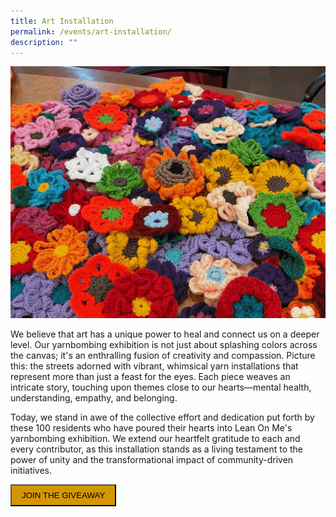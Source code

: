 ```yaml
---
title: Art Installation
permalink: /events/art-installation/
description: ""
---
```

![](/images/crochet%20photos.gif)

We believe that art has a unique power to heal and connect us on a deeper level. Our yarnbombing exhibition is not just about splashing colors across the canvas; it's an enthralling fusion of creativity and compassion. Picture this: the streets adorned with vibrant, whimsical yarn installations that represent more than just a feast for the eyes. Each piece weaves an intricate story, touching upon themes close to our hearts—mental health, understanding, empathy, and belonging.


Today, we stand in awe of the collective effort and dedication put forth by these 100 residents who have poured their hearts into Lean On Me's yarnbombing exhibition. We extend our heartfelt gratitude to each and every contributor, as this installation stands as a living testament to the power of unity and the transformational impact of community-driven initiatives.

<a style="color: #000000 !important; font-size: 1.25rem; text-transform: none;" href="http://go.gov.sg/leanonme-giveaway"><button style="background-color: #d39703; padding: 8px 16px">JOIN THE GIVEAWAY</button></a>